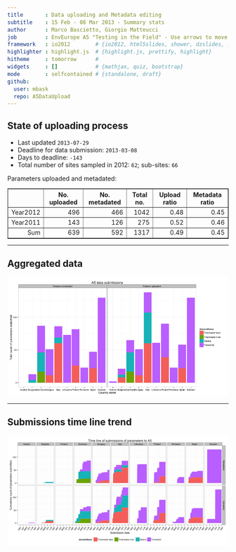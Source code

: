 ```yaml
---
title       : Data uploading and Metadata editing
subtitle    : 15 Feb - 08 Mar 2013 - Summary stats
author      : Marco Bascietto, Giorgio Matteucci
job         : EnvEurope A5 "Testing in the Field" - Use arrows to move between slides
framework   : io2012        # {io2012, html5slides, shower, dzslides, ...}
highlighter : highlight.js  # {highlight.js, prettify, highlight}
hitheme     : tomorrow      # 
widgets     : []            # {mathjax, quiz, bootstrap}
mode        : selfcontained # {standalone, draft}
github:
  user: mbask
  repo: A5DataUpload
---
```













## State of uploading process

* Last updated ``2013-07-29``
* Deadline for data submission: `2013-03-08`
* Days to deadline: ``-143``
* Total number of sites sampled in 2012: ``62``; sub-sites: ``66``

Parameters uploaded and metadated:
<!-- html table generated in R 3.0.1 by xtable 1.7-1 package -->
<!-- Mon Jul 29 14:39:28 2013 -->
<TABLE border=1>
<TR> <TH>  </TH> <TH> No. uploaded </TH> <TH> No. metadated </TH> <TH> Total no. </TH> <TH> Upload ratio </TH> <TH> Metadata ratio </TH>  </TR>
  <TR> <TD align="right"> Year2012 </TD> <TD align="right"> 496 </TD> <TD align="right"> 466 </TD> <TD align="right"> 1042 </TD> <TD align="right"> 0.48 </TD> <TD align="right"> 0.45 </TD> </TR>
  <TR> <TD align="right"> Year2011 </TD> <TD align="right"> 143 </TD> <TD align="right"> 126 </TD> <TD align="right"> 275 </TD> <TD align="right"> 0.52 </TD> <TD align="right"> 0.46 </TD> </TR>
  <TR> <TD align="right"> Sum </TD> <TD align="right"> 639 </TD> <TD align="right"> 592 </TD> <TD align="right"> 1317 </TD> <TD align="right"> 0.49 </TD> <TD align="right"> 0.45 </TD> </TR>
   </TABLE>





---

## Aggregated data

![plot of chunk aggrDataByDomain](figure/A5DAMU-1aggrDataByDomain.png) 


---

## Submissions time line trend
 

![plot of chunk timeLineChart](figure/A5DAMU-1timeLineChart.png) 







